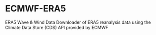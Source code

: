 # ECMWF-ERA5
ERA5 Wave &amp; Wind Data Downloader of ERA5 reanalysis data using the Climate Data Store (CDS) API provided by ECMWF
